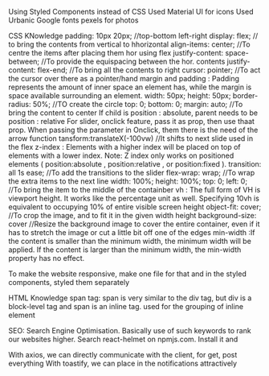Using Styled Components instead of CSS
Used Material UI for icons
Used Urbanic Google fonts
pexels for photos

CSS KNowledge
padding: 10px 20px; //top-bottom left-right
display: flex; // to bring the contents from vertical to hhorizontal
align-items: center; //To centre the items after placing them hor using flex
justify-content: space-between; //To provide the equispacing between the hor. contents
justify-content: flex-end; //To bring all the contents to right
cursor: pointer; //To act the cursor over there as a pointer/hand
margin and padding : Padding represents the amount of inner space an element has, while the margin is space available surrounding an element.
width: 50px; height: 50px; border-radius: 50%;  //TO create the circle
top: 0; bottom: 0; margin: auto;  //To bring the content to center
If child is position : absolute, parent needs to be position : relative
For slider, onclick feature, pass it as prop, then use thaat prop. When passing the parameter in Onclick, them there is the need of the arrow function
tansform:translateX(-100vw) //It shifts to next slide used in the flex
z-index : Elements with a higher index will be placed on top of elements with a lower index. Note: Z index only works on positioned elements ( position:absolute , position:relative , or position:fixed ).
transition: all 1s ease; //To add the transitions to the slider
flex-wrap: wrap; //To wrap the extra items to the next line
width: 100%; height: 100%; top: 0; left: 0; //To bring the item to the middle of the containber
vh : The full form of VH is viewport height. It works like the percentage unit as well. Specifying 10vh is equivalent to occupying 10% of entire visible screen height
object-fit: cover; //To crop the image, and to fit it in the given width height
background-size: cover //Resize the background image to cover the entire container, even if it has to stretch the image or cut a little bit off one of the edges
min-width :If the content is smaller than the minimum width, the minimum width will be applied. If the content is larger than the minimum width, the min-width property has no effect.

To make the website responsive, make one file for that and in the styled components, styled them separately


HTML Knowledge
span tag: span is very similar to the div tag, but div is a block-level tag and span is an inline tag. used for the grouping of inline element

SEO: Search Engine Optimisation. Basically use of such keywords to rank our websites higher.
Search react-helmet on npmjs.com. Install it and 

With axios, we can directly communicate with the client, for get, post everything 
With toastify, we can place in the notifications attractively
